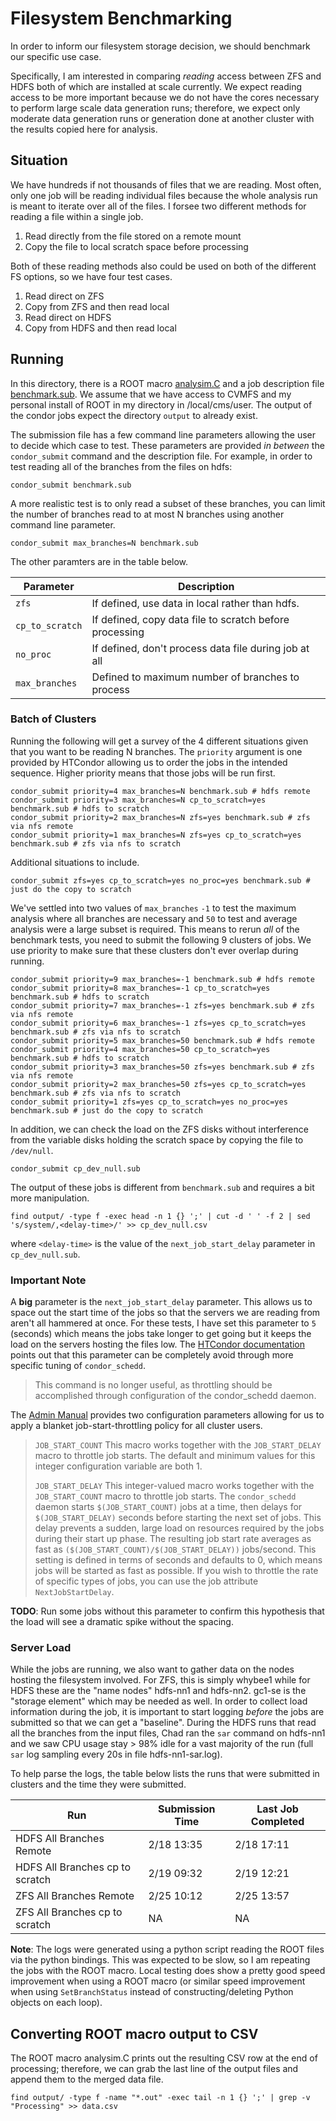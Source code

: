 # Filesystem Benchmarking
In order to inform our filesystem storage decision, we should benchmark our specific use case.

Specifically, I am interested in comparing _reading_ access between ZFS and HDFS both of which are installed at scale currently.
We expect reading access to be more important because we do not have the cores necessary to perform large scale data generation runs;
therefore, we expect only moderate data generation runs or generation done at another cluster with the results copied here for analysis.

## Situation
We have hundreds if not thousands of files that we are reading. 
Most often, only one job will be reading individual files because the whole analysis run is meant to iterate over all of the files.
I forsee two different methods for reading a file within a single job.
1. Read directly from the file stored on a remote mount
2. Copy the file to local scratch space before processing

Both of these reading methods also could be used on both of the different FS options, so we have four test cases.
1. Read direct on ZFS
2. Copy from ZFS and then read local
3. Read direct on HDFS
4. Copy from HDFS and then read local

## Running
In this directory, there is a ROOT macro [analysim.C](analysim.C) and a job description file [benchmark.sub](benchmark.sub). We assume that we have access to CVMFS and my personal install of ROOT in my directory in /local/cms/user.
The output of the condor jobs expect the directory `output` to already exist.

The submission file has a few command line parameters allowing the user to decide which case to test. These parameters are provided _in between_ the `condor_submit` command and the description file.
For example, in order to test reading all of the branches from the files on hdfs:
```
condor_submit benchmark.sub
```
A more realistic test is to only read a subset of these branches,
you can limit the number of branches read to at most N branches using another command line parameter.
```
condor_submit max_branches=N benchmark.sub
```
The other paramters are in the table below.

Parameter | Description
---|---
`zfs` | If defined, use data in local rather than hdfs.
`cp_to_scratch` | If defined, copy data file to scratch before processing
`no_proc` | If defined, don't process data file during job at all
`max_branches` | Defined to maximum number of branches to process

### Batch of Clusters
Running the following will get a survey of the 4 different situations given that you want to be reading N branches.
The `priority` argument is one provided by HTCondor allowing us to order the jobs in the intended sequence.
Higher priority means that those jobs will be run first.
```
condor_submit priority=4 max_branches=N benchmark.sub # hdfs remote
condor_submit priority=3 max_branches=N cp_to_scratch=yes benchmark.sub # hdfs to scratch
condor_submit priority=2 max_branches=N zfs=yes benchmark.sub # zfs via nfs remote
condor_submit priority=1 max_branches=N zfs=yes cp_to_scratch=yes benchmark.sub # zfs via nfs to scratch
```
Additional situations to include.
```
condor_submit zfs=yes cp_to_scratch=yes no_proc=yes benchmark.sub # just do the copy to scratch
```
We've settled into two values of `max_branches` `-1` to test the maximum analysis where all branches are necessary and `50` to test and average analysis were a large subset is required. 
This means to rerun _all_ of the benchmark tests, you need to submit the following 9 clusters of jobs.
We use priority to make sure that these clusters don't ever overlap during running.
```
condor_submit priority=9 max_branches=-1 benchmark.sub # hdfs remote
condor_submit priority=8 max_branches=-1 cp_to_scratch=yes benchmark.sub # hdfs to scratch
condor_submit priority=7 max_branches=-1 zfs=yes benchmark.sub # zfs via nfs remote
condor_submit priority=6 max_branches=-1 zfs=yes cp_to_scratch=yes benchmark.sub # zfs via nfs to scratch
condor_submit priority=5 max_branches=50 benchmark.sub # hdfs remote
condor_submit priority=4 max_branches=50 cp_to_scratch=yes benchmark.sub # hdfs to scratch
condor_submit priority=3 max_branches=50 zfs=yes benchmark.sub # zfs via nfs remote
condor_submit priority=2 max_branches=50 zfs=yes cp_to_scratch=yes benchmark.sub # zfs via nfs to scratch
condor_submit priority=1 zfs=yes cp_to_scratch=yes no_proc=yes benchmark.sub # just do the copy to scratch
```

In addition, we can check the load on the ZFS disks without interference from the variable disks holding the scratch space
by copying the file to `/dev/null`.
```
condor_submit cp_dev_null.sub
```
The output of these jobs is different from `benchmark.sub` and requires a bit more manipulation.
```
find output/ -type f -exec head -n 1 {} ';' | cut -d ' ' -f 2 | sed 's/system/,<delay-time>/' >> cp_dev_null.csv
```
where `<delay-time>` is the value of the `next_job_start_delay` parameter in `cp_dev_null.sub`.

### Important Note
A **big** parameter is the `next_job_start_delay` parameter. 
This allows us to space out the start time of the jobs so that the servers we are reading from aren't all hammered at once. 
For these tests, I have set this parameter to `5` (seconds) which means the jobs take longer to get going but it keeps the load on the servers hosting the files low.
The [HTCondor documentation](https://htcondor.readthedocs.io/en/feature/man-pages/condor_submit.html?#submit-description-file-commands) points out that this parameter can be completely avoid through more specific tuning of `condor_schedd`.
> This command is no longer useful, as throttling should be accomplished through configuration of the condor\_schedd daemon. 

The [Admin Manual](https://htcondor.readthedocs.io/en/feature/admin-manual/configuration-macros.html) provides two configuration parameters allowing for us to apply a blanket job-start-throttling policy for all cluster users.
> `JOB_START_COUNT` This macro works together with the `JOB_START_DELAY` macro to throttle job starts. The default and minimum values for this integer configuration variable are both 1.
>
> `JOB_START_DELAY` This integer-valued macro works together with the `JOB_START_COUNT` macro to throttle job starts. The `condor_schedd` daemon starts `$(JOB_START_COUNT)` jobs at a time, then delays for `$(JOB_START_DELAY)` seconds before starting the next set of jobs. This delay prevents a sudden, large load on resources required by the jobs during their start up phase. The resulting job start rate averages as fast as `($(JOB_START_COUNT)/$(JOB_START_DELAY))` jobs/second. This setting is defined in terms of seconds and defaults to 0, which means jobs will be started as fast as possible. If you wish to throttle the rate of specific types of jobs, you can use the job attribute `NextJobStartDelay`.

**TODO**: Run some jobs without this parameter to confirm this hypothesis that the load will see a dramatic spike without the spacing.

### Server Load

While the jobs are running, we also want to gather data on the nodes hosting the filesystem involved.
For ZFS, this is simply whybee1 while for HDFS these are the "name nodes" hdfs-nn1 and hdfs-nn2. gc1-se is the "storage element" which may be needed as well.
In order to collect load information during the job, it is important to start logging _before_ the jobs are submitted so that we can get a "baseline". During the HDFS runs that read all the branches from the input files, Chad ran the `sar` command on hdfs-nn1 and we saw CPU usage stay > 98% idle for a vast majority of the run (full `sar` log sampling every 20s in file hdfs-nn1-sar.log).

To help parse the logs, the table below lists the runs that were submitted in clusters and the time they were submitted.

Run | Submission Time | Last Job Completed
----|-----------------|-------------------
HDFS All Branches Remote | 2/18 13:35 | 2/18 17:11
HDFS All Branches cp to scratch  | 2/19 09:32 | 2/19 12:21
ZFS All Branches Remote  | 2/25 10:12 | 2/25 13:57
ZFS All Branches cp to scratch   | NA | NA

**Note**: The logs were generated using a python script reading the ROOT files via the python bindings. 
This was expected to be slow, so I am repeating the jobs with the ROOT macro.
Local testing does show a pretty good speed improvement when using a ROOT macro (or similar speed improvement
when using `SetBranchStatus` instead of constructing/deleting Python objects on each loop).

## Converting ROOT macro output to CSV
The ROOT macro analysim.C prints out the resulting CSV row at the end of processing;
therefore, we can grab the last line of the output files and append them to the merged data file.
```
find output/ -type f -name "*.out" -exec tail -n 1 {} ';' | grep -v "Processing" >> data.csv
```
